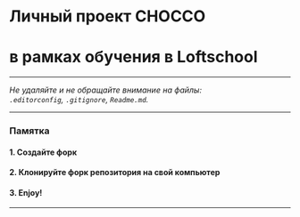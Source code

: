 # Личный проект CHOCCO

# в рамках обучения в Loftschool
---

_Не удаляйте и не обращайте внимание на файлы:_<br>
_`.editorconfig`, `.gitignore`, `Readme.md`._

---

### Памятка

#### 1. Создайте форк

#### 2. Клонируйте форк репозитория на свой компьютер

#### 3. Enjoy!

---
